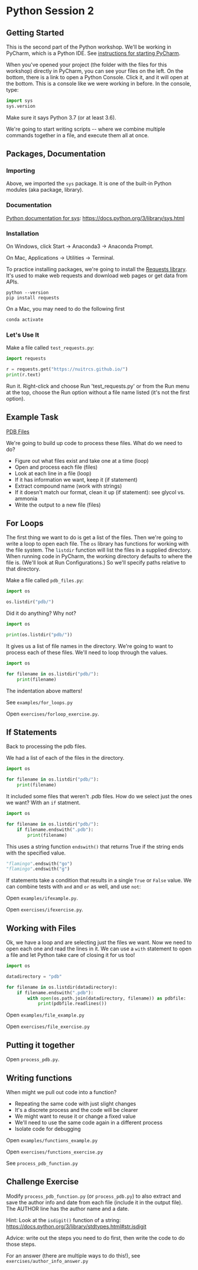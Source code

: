 # Python Session 2

## Getting Started

This is the second part of the Python workshop.  We'll be working in PyCharm, which is a Python IDE.  See [instructions for starting PyCharm](pycharm.md).

When you've opened your project (the folder with the files for this workshop) directly in PyCharm, you can see your files on the left.  On the bottom, there is a link to open a Python Console.  Click it, and it will open at the bottom.  This is a console like we were working in before.  In the console, type:

```python
import sys
sys.version
```

Make sure it says Python 3.7 (or at least 3.6).

We're going to start writing scripts -- where we combine multiple commands together in a file, and execute them all at once.  

## Packages, Documentation

### Importing

Above, we imported the `sys` package.  It is one of the built-in Python modules (aka package, library).  

### Documentation

[Python documentation for sys](https://docs.python.org/3/library/sys.html): https://docs.python.org/3/library/sys.html

### Installation

On Windows, click Start -> Anaconda3 -> Anaconda Prompt.

On Mac, Applications -> Utilities -> Terminal.

To practice installing packages, we're going to install the [Requests library](https://2.python-requests.org//en/master/).  It's used to make web requests and download web pages or get data from APIs.  

```
python --version
pip install requests
```

On a Mac, you may need to do the following first

```python
conda activate
```

### Let's Use It

Make a file called `test_requests.py`: 

```python
import requests

r = requests.get("https://nuitrcs.github.io/")
print(r.text)
```

Run it.  Right-click and choose Run 'test_requests.py' or from the Run menu at the top, choose the Run option without a file name listed (it's not the first option).

## Example Task

[PDB Files]("pdb/")

We're going to build up code to process these files.  What do we need to do?

* Figure out what files exist and take one at a time (loop)
* Open and process each file (files)
* Look at each line in a file (loop)
* If it has information we want, keep it (if statement)
* Extract compound name (work with strings)
* If it doesn't match our format, clean it up (if statement): see glycol vs. ammonia
* Write the output to a new file (files)

## For Loops

The first thing we want to do is get a list of the files.  Then we're going to write a loop to open each file.  The `os` library has functions for working with the file system.  The `listdir` function will list the files in a supplied directory.  When running code in PyCharm, the working directory defaults to where the file is.  (We'll look at Run Configurations.)  So we'll specify paths relative to that directory.

Make a file called `pdb_files.py`:

```python
import os

os.listdir("pdb/")
```

Did it do anything?  Why not?

```python
import os

print(os.listdir("pdb/"))
```

It gives us a list of file names in the directory.  We're going to want to process each of these files.  We'll need to loop through the values.


```python
import os

for filename in os.listdir("pdb/"):
    print(filename)
```

The indentation above matters!

See `examples/for_loops.py`

Open `exercises/forloop_exercise.py`.  


## If Statements

Back to processing the pdb files.  

We had a list of each of the files in the directory.  

```python
import os

for filename in os.listdir("pdb/"):
    print(filename)
```

It included some files that weren't .pdb files.  How do we select just the ones we want?  With an `if` statment.

```python
import os

for filename in os.listdir("pdb/"):
    if filename.endswith(".pdb"):
        print(filename)
```

This uses a string function `endswith()` that returns True if the string ends with the specified value.

```python
"flamingo".endswith("go")
"flamingo".endswith("g")
```

If statements take a condition that results in a single `True` or `False` value.  We can combine tests with `and` and `or` as well, and use `not`:

Open `examples/ifexample.py`.

Open `exercises/ifexercise.py`.

## Working with Files

Ok, we have a loop and are selecting just the files we want.  Now we need to open each one and read the lines in it.  We can use a `with` statement to open a file and let Python take care of closing it for us too!  

```python
import os

datadirectory = "pdb"

for filename in os.listdir(datadirectory):
    if filename.endswith(".pdb"):
        with open(os.path.join(datadirectory, filename)) as pdbfile:
            print(pdbfile.readlines())
```

Open `examples/file_example.py`

Open `exercises/file_exercise.py`

## Putting it together

Open `process_pdb.py`.


## Writing functions

When might we pull out code into a function?

* Repeating the same code with just slight changes
* It's a discrete process and the code will be clearer 
* We might want to reuse it or change a fixed value
* We'll need to use the same code again in a different process
* Isolate code for debugging

Open `examples/functions_example.py`

Open `exercises/functions_exercise.py`



See `process_pdb_function.py`


## Challenge Exercise

Modify `process_pdb_function.py` (or `process_pdb.py`) to also extract and save the author info and date from each file (include it in the output file).  The AUTHOR line has the author name and a date.  

Hint: Look at the `isdigit()` function of a string: https://docs.python.org/3/library/stdtypes.html#str.isdigit 

Advice: write out the steps you need to do first, then write the code to do those steps.  

For an answer (there are multiple ways to do this!), see `exercises/author_info_answer.py`





